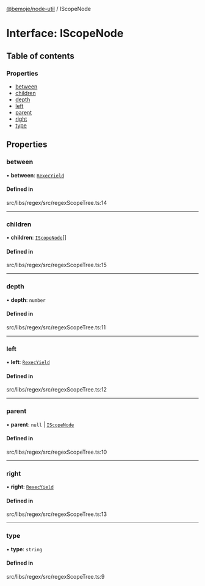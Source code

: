 [@bemoje/node-util](../README.md) / IScopeNode

# Interface: IScopeNode

## Table of contents

### Properties

- [between](IScopeNode.md#between)
- [children](IScopeNode.md#children)
- [depth](IScopeNode.md#depth)
- [left](IScopeNode.md#left)
- [parent](IScopeNode.md#parent)
- [right](IScopeNode.md#right)
- [type](IScopeNode.md#type)

## Properties

### between

• **between**: [`RexecYield`](../README.md#rexecyield)

#### Defined in

src/libs/regex/src/regexScopeTree.ts:14

___

### children

• **children**: [`IScopeNode`](IScopeNode.md)[]

#### Defined in

src/libs/regex/src/regexScopeTree.ts:15

___

### depth

• **depth**: `number`

#### Defined in

src/libs/regex/src/regexScopeTree.ts:11

___

### left

• **left**: [`RexecYield`](../README.md#rexecyield)

#### Defined in

src/libs/regex/src/regexScopeTree.ts:12

___

### parent

• **parent**: ``null`` \| [`IScopeNode`](IScopeNode.md)

#### Defined in

src/libs/regex/src/regexScopeTree.ts:10

___

### right

• **right**: [`RexecYield`](../README.md#rexecyield)

#### Defined in

src/libs/regex/src/regexScopeTree.ts:13

___

### type

• **type**: `string`

#### Defined in

src/libs/regex/src/regexScopeTree.ts:9
